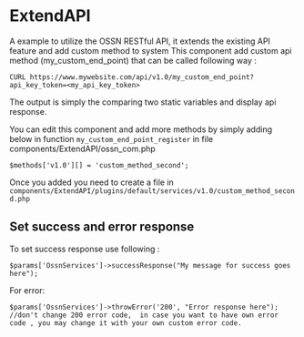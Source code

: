 # ExtendAPI
A example to utilize the OSSN RESTful API,  it extends the existing API feature and add custom method to system
This component add custom api method (my_custom_end_point) that can be called following way :

    CURL https://www.mywebsite.com/api/v1.0/my_custom_end_point?api_key_token=<my_api_key_token>

The output is simply the comparing two static variables and display api response.

You can edit this component and add more methods by simply adding below in function `my_custom_end_point_register` in file components/ExtendAPI/ossn_com.php

    $methods['v1.0'][] = 'custom_method_second';

Once you added you need to create a file in `components/ExtendAPI/plugins/default/services/v1.0/custom_method_second.php`

## Set success and error response

To set success response use following :

    $params['OssnServices']->successResponse("My message for success goes here");	

For error:

    $params['OssnServices']->throwError('200', "Error response here"); //don't change 200 error code,  in case you want to have own error code , you may change it with your own custom error code.
    
    
